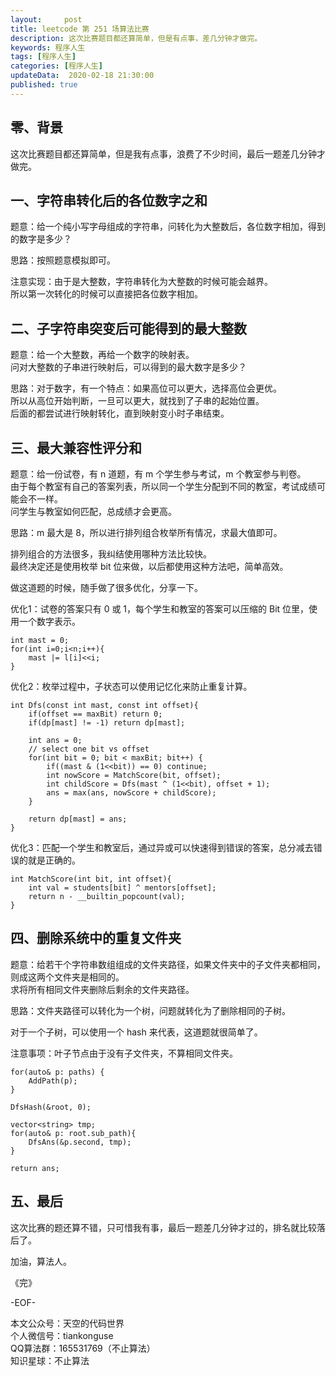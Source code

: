 ```yaml
---   
layout:     post  
title: leetcode 第 251 场算法比赛  
description: 这次比赛题目都还算简单，但是有点事，差几分钟才做完。   
keywords: 程序人生  
tags: [程序人生]    
categories: [程序人生]  
updateData:  2020-02-18 21:30:00  
published: true  
---  
```



## 零、背景  


这次比赛题目都还算简单，但是我有点事，浪费了不少时间，最后一题差几分钟才做完。  


## 一、字符串转化后的各位数字之和  


题意：给一个纯小写字母组成的字符串，问转化为大整数后，各位数字相加，得到的数字是多少？  


思路：按照题意模拟即可。  


注意实现：由于是大整数，字符串转化为大整数的时候可能会越界。  
所以第一次转化的时候可以直接把各位数字相加。  


## 二、子字符串突变后可能得到的最大整数  


题意：给一个大整数，再给一个数字的映射表。  
问对大整数的子串进行映射后，可以得到的最大数字是多少？  


思路：对于数字，有一个特点：如果高位可以更大，选择高位会更优。  
所以从高位开始判断，一旦可以更大，就找到了子串的起始位置。  
后面的都尝试进行映射转化，直到映射变小时子串结束。  



## 三、最大兼容性评分和  


题意：给一份试卷，有 n 道题，有 m 个学生参与考试，m 个教室参与判卷。  
由于每个教室有自己的答案列表，所以同一个学生分配到不同的教室，考试成绩可能会不一样。  
问学生与教室如何匹配，总成绩才会更高。  


思路：m 最大是 8，所以进行排列组合枚举所有情况，求最大值即可。  


排列组合的方法很多，我纠结使用哪种方法比较快。  
最终决定还是使用枚举 bit 位来做，以后都使用这种方法吧，简单高效。  


做这道题的时候，随手做了很多优化，分享一下。  



优化1：试卷的答案只有 0 或 1，每个学生和教室的答案可以压缩的 Bit 位里，使用一个数字表示。  


```
int mast = 0;
for(int i=0;i<n;i++){
    mast |= l[i]<<i;
}
```

优化2：枚举过程中，子状态可以使用记忆化来防止重复计算。 


```
int Dfs(const int mast, const int offset){
    if(offset == maxBit) return 0;
    if(dp[mast] != -1) return dp[mast];
    
    int ans = 0;
    // select one bit vs offset
    for(int bit = 0; bit < maxBit; bit++) {
        if((mast & (1<<bit)) == 0) continue;
        int nowScore = MatchScore(bit, offset);
        int childScore = Dfs(mast ^ (1<<bit), offset + 1);
        ans = max(ans, nowScore + childScore);
    }
    
    return dp[mast] = ans;
}
```


优化3：匹配一个学生和教室后，通过异或可以快速得到错误的答案，总分减去错误的就是正确的。  


```
int MatchScore(int bit, int offset){
    int val = students[bit] ^ mentors[offset];
    return n - __builtin_popcount(val);
}
```


## 四、删除系统中的重复文件夹  


题意：给若干个字符串数组组成的文件夹路径，如果文件夹中的子文件夹都相同，则成这两个文件夹是相同的。  
求将所有相同文件夹删除后剩余的文件夹路径。  


思路：文件夹路径可以转化为一个树，问题就转化为了删除相同的子树。  


对于一个子树，可以使用一个 hash 来代表，这道题就很简单了。  


注意事项：叶子节点由于没有子文件夹，不算相同文件夹。  



```
for(auto& p: paths) {
    AddPath(p);
}

DfsHash(&root, 0);

vector<string> tmp;
for(auto& p: root.sub_path){
    DfsAns(&p.second, tmp);
}

return ans;
```


## 五、最后  


这次比赛的题还算不错，只可惜我有事，最后一题差几分钟才过的，排名就比较落后了。  



加油，算法人。  


《完》  


-EOF-  



本文公众号：天空的代码世界  
个人微信号：tiankonguse  
QQ算法群：165531769（不止算法）  
知识星球：不止算法  

